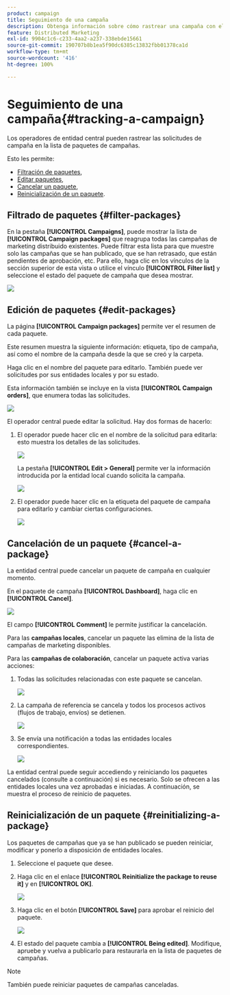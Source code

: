 ```yaml
---
product: campaign
title: Seguimiento de una campaña
description: Obtenga información sobre cómo rastrear una campaña con el marketing distribuido de Campaign
feature: Distributed Marketing
exl-id: 9904c1c6-c233-4aa2-a237-338ebde15661
source-git-commit: 190707b8b1ea5f90dc6385c13832fbb01378ca1d
workflow-type: tm+mt
source-wordcount: '416'
ht-degree: 100%

---
```


# Seguimiento de una campaña{#tracking-a-campaign}



Los operadores de entidad central pueden rastrear las solicitudes de campaña en la lista de paquetes de campañas.

Esto les permite:

* [Filtración de paquetes](#filter-packages),
* [Editar paquetes](#edit-packages),
* [Cancelar un paquete](#cancel-a-package),
* [Reinicialización de un paquete](#reinitializing-a-package).

## Filtrado de paquetes {#filter-packages}

En la pestaña **[!UICONTROL Campaigns]**, puede mostrar la lista de **[!UICONTROL Campaign packages]** que reagrupa todas las campañas de marketing distribuido existentes. Puede filtrar esta lista para que muestre solo las campañas que se han publicado, que se han retrasado, que están pendientes de aprobación, etc. Para ello, haga clic en los vínculos de la sección superior de esta vista o utilice el vínculo **[!UICONTROL Filter list]** y seleccione el estado del paquete de campaña que desea mostrar.

![](assets/mkg_dist_catalog_filter.png)

## Edición de paquetes {#edit-packages}

La página **[!UICONTROL Campaign packages]** permite ver el resumen de cada paquete.

Este resumen muestra la siguiente información: etiqueta, tipo de campaña, así como el nombre de la campaña desde la que se creó y la carpeta.

Haga clic en el nombre del paquete para editarlo. También puede ver solicitudes por sus entidades locales y por su estado.

Esta información también se incluye en la vista **[!UICONTROL Campaign orders]**, que enumera todas las solicitudes.

![](assets/mkg_dist_catalog_op_command_details.png)

El operador central puede editar la solicitud. Hay dos formas de hacerlo:

1. El operador puede hacer clic en el nombre de la solicitud para editarla: esto muestra los detalles de las solicitudes.

   ![](assets/mkg_dist_catalog_op_command_edit1.png)

   La pestaña **[!UICONTROL Edit > General]** permite ver la información introducida por la entidad local cuando solicita la campaña.

   ![](assets/mkg_dist_catalog_op_command_edit1a.png)

1. El operador puede hacer clic en la etiqueta del paquete de campaña para editarlo y cambiar ciertas configuraciones.

   ![](assets/mkg_dist_catalog_op_command_edit2.png)

## Cancelación de un paquete {#cancel-a-package}

La entidad central puede cancelar un paquete de campaña en cualquier momento.

En el paquete de campaña **[!UICONTROL Dashboard]**, haga clic en **[!UICONTROL Cancel]**.

![](assets/mkg_dist_cancel_op_from_dashboard.png)

El campo **[!UICONTROL Comment]** le permite justificar la cancelación.

Para las **campañas locales**, cancelar un paquete las elimina de la lista de campañas de marketing disponibles.

Para las **campañas de colaboración**, cancelar un paquete activa varias acciones:

1. Todas las solicitudes relacionadas con este paquete se cancelan.

   ![](assets/mkg_dist_mutual_op_cancelled.png)

1. La campaña de referencia se cancela y todos los procesos activos (flujos de trabajo, envíos) se detienen.

   ![](assets/mkg_dist_mutual_op_cancelled1.png)

1. Se envía una notificación a todas las entidades locales correspondientes.

   ![](assets/mkg_dist_mutual_op_cancelled2.png)

La entidad central puede seguir accediendo y reiniciando los paquetes cancelados (consulte a continuación) si es necesario. Solo se ofrecen a las entidades locales una vez aprobadas e iniciadas. A continuación, se muestra el proceso de reinicio de paquetes.

## Reinicialización de un paquete {#reinitializing-a-package}

Los paquetes de campañas que ya se han publicado se pueden reiniciar, modificar y ponerlo a disposición de entidades locales.

1. Seleccione el paquete que desee.
1. Haga clic en el enlace **[!UICONTROL Reinitialize the package to reuse it]** y en **[!UICONTROL OK]**.

   ![](assets/mkg_dist_mutual_op_reinit.png)

1. Haga clic en el botón **[!UICONTROL Save]** para aprobar el reinicio del paquete.

   ![](assets/mkg_dist_mutual_op_reinit2.png)

1. El estado del paquete cambia a **[!UICONTROL Being edited]**. Modifique, apruebe y vuelva a publicarlo para restaurarla en la lista de paquetes de campañas.

>[!NOTE]
>
>También puede reiniciar paquetes de campañas canceladas.

